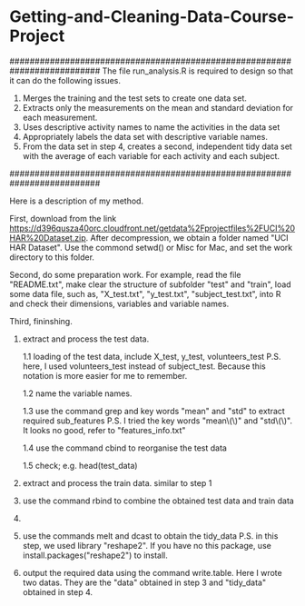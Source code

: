 # Getting-and-Cleaning-Data-Course-Project

##########################################################################
The file run_analysis.R is required to design so that it can do the following issues.

1. Merges the training and the test sets to create one data set.
2. Extracts only the measurements on the mean and standard deviation for each measurement.
3. Uses descriptive activity names to name the activities in the data set
4. Appropriately labels the data set with descriptive variable names.
5. From the data set in step 4, creates a second, independent tidy data set with the average of each variable for each activity and each subject.

##########################################################################

Here is a description of my method.

First, download from the link https://d396qusza40orc.cloudfront.net/getdata%2Fprojectfiles%2FUCI%20HAR%20Dataset.zip. After decompression, we obtain a folder named "UCI HAR Dataset". Use the commond setwd() or Misc for Mac, and set the work directory to this folder.

Second, do some preparation work. For example, read the file "README.txt", make clear the structure of subfolder "test" and "train", load some data file, such as, "X_test.txt", "y_test.txt", "subject_test.txt", into R and check their dimensions, variables and variable names.

Third, fininshing. 

1. extract and process the test data. 

    1.1 loading of the test data, include X_test, y_test, volunteers_test
        P.S. here, I used volunteers_test instead of subject_test. Because this notation is more easier for me to remember.
        
    1.2 name the variable names.  
    
    1.3 use the command grep and key words "mean" and "std" to extract required sub_features
        P.S. I tried the key words "mean\\(\\)" and "std\\(\\)". It looks no good, refer to "features_info.txt"
        
    1.4 use the command cbind to reorganise the test data
    
    1.5 check; e.g. head(test_data)
    
2. extract and process the train data.
    similar to step 1

3. use the command rbind to combine the obtained test data and train data
4. 
4. use the commands melt and dcast to obtain the tidy_data
    P.S. in this step, we used library "reshape2". If you have no this package, use install.packages("reshape2") to install.

5. output the required data using the command write.table. 
   Here I wrote two datas. They are the "data" obtained in step 3 and "tidy_data" obtained in step 4.
